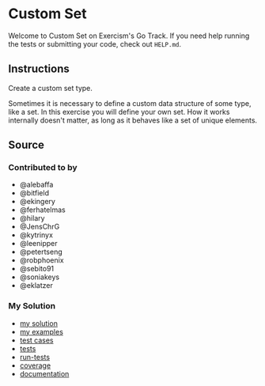 # Custom Set

Welcome to Custom Set on Exercism's Go Track.
If you need help running the tests or submitting your code, check out `HELP.md`.

## Instructions

Create a custom set type.

Sometimes it is necessary to define a custom data structure of some
type, like a set. In this exercise you will define your own set. How it
works internally doesn't matter, as long as it behaves like a set of
unique elements.

## Source

### Contributed to by

- @alebaffa
- @bitfield
- @ekingery
- @ferhatelmas
- @hilary
- @JensChrG
- @kytrinyx
- @leenipper
- @petertseng
- @robphoenix
- @sebito91
- @soniakeys
- @eklatzer

### My Solution

- [my solution](./custom_set.go)
- [my examples](./custom_set_examples_test.go)
- [test cases](./cases_test.go)
- [tests](./custom_set_test.go)
- [run-tests](./run-tests-go.txt)
- [coverage](./coverage.html)
- [documentation](./stringset-doc.md)
